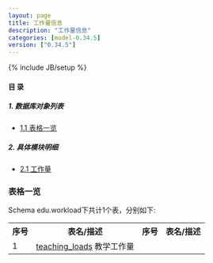 ```yaml
---
layout: page
title: 工作量信息 
description: "工作量信息"
categories: [model-0.34.5]
version: ["0.34.5"]
---
```

{% include JB/setup %}

#### 目 录

##### 1. 数据库对象列表
  * [1.1 表格一览](index.html#表格一览)

##### 2. 具体模块明细
* [2.1 工作量](/model/edu/workload/core.html)

### 表格一览
Schema edu.workload下共计1个表，分别如下:

<table class="table table-bordered table-striped table-condensed">
  <tr>
    <th class="info_header text-center">序号</th>
    <th class="info_header">表名/描述</th>
    <th class="info_header text-center">序号</th>
    <th class="info_header">表名/描述</th>
  </tr>
  <tr>
    <td>1</td>
    <td><a href="/model/edu/workload/core.html#表格-teaching_loads-教学工作量">teaching_loads</a> 教学工作量</td>
    <td></td>
    <td></td>
  </tr>
</table>

